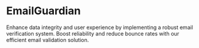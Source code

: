 # EmailGuardian
Enhance data integrity and user experience by implementing a robust email verification system. Boost reliability and reduce bounce rates with our efficient email validation solution.
